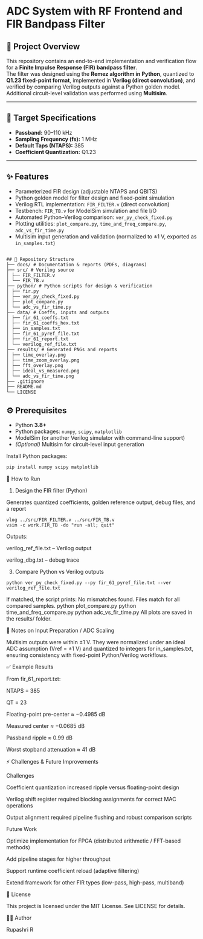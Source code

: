 # ADC System with RF Frontend and FIR Bandpass Filter

## 📌 Project Overview
This repository contains an end-to-end implementation and verification flow for a **Finite Impulse Response (FIR) bandpass filter**.  
The filter was designed using the **Remez algorithm in Python**, quantized to **Q1.23 fixed-point format**, implemented in **Verilog (direct convolution)**, and verified by comparing Verilog outputs against a Python golden model.  
Additional circuit-level validation was performed using **Multisim**.

---

## 🎯 Target Specifications
- **Passband:** 90–110 kHz  
- **Sampling Frequency (fs):** 1 MHz  
- **Default Taps (NTAPS):** 385  
- **Coefficient Quantization:** Q1.23  

---

## ✨ Features
- Parameterized FIR design (adjustable NTAPS and QBITS)  
- Python golden model for filter design and fixed-point simulation  
- Verilog RTL implementation: `FIR_FILTER.v` (direct convolution)  
- Testbench: `FIR_TB.v` for ModelSim simulation and file I/O  
- Automated Python–Verilog comparison: `ver_py_check_fixed.py`  
- Plotting utilities: `plot_compare.py`, `time_and_freq_compare.py`, `adc_vs_fir_time.py`  
- Multisim input generation and validation (normalized to ±1 V, exported as `in_samples.txt`)  

```

## 📂 Repository Structure
├── docs/ # Documentation & reports (PDFs, diagrams)
├── src/ # Verilog source
│ ├── FIR_FILTER.v
│ └── FIR_TB.v
├── python/ # Python scripts for design & verification
│ ├── fir.py
│ ├── ver_py_check_fixed.py
│ ├── plot_compare.py
│ └── adc_vs_fir_time.py
├── data/ # Coeffs, inputs and outputs
│ ├── fir_61_coeffs.txt
│ ├── fir_61_coeffs_hex.txt
│ ├── in_samples.txt
│ ├── fir_61_pyref_file.txt
│ ├── fir_61_report.txt
│ └── verilog_ref_file.txt
├── results/ # Generated PNGs and reports
│ ├── time_overlay.png
│ ├── time_zoom_overlay.png
│ ├── fft_overlay.png
│ ├── ideal_vs_measured.png
│ └── adc_vs_fir_time.png
├── .gitignore
├── README.md
└── LICENSE

```

## ⚙️ Prerequisites
- Python **3.8+**  
- Python packages: `numpy`, `scipy`, `matplotlib`  
- ModelSim (or another Verilog simulator with command-line support)  
- *(Optional)* Multisim for circuit-level input generation  

Install Python packages:
```bash
pip install numpy scipy matplotlib
```
🚀 How to Run
1. Design the FIR filter (Python)

Generates quantized coefficients, golden reference output, debug files, and a report
```
vlog ../src/FIR_FILTER.v ../src/FIR_TB.v
vsim -c work.FIR_TB -do "run -all; quit"
```
Outputs:

verilog_ref_file.txt – Verilog output

verilog_dbg.txt – debug trace

3. Compare Python vs Verilog outputs
```
python ver_py_check_fixed.py --py fir_61_pyref_file.txt --ver verilog_ref_file.txt
```

If matched, the script prints:
No mismatches found. Files match for all compared samples.
python plot_compare.py
python time_and_freq_compare.py
python adc_vs_fir_time.py
All plots are saved in the results/ folder.

🔎 Notes on Input Preparation / ADC Scaling

Multisim outputs were within ±1 V.
They were normalized under an ideal ADC assumption (Vref = ±1 V) and quantized to integers for in_samples.txt, ensuring consistency with fixed-point Python/Verilog workflows.

✅ Example Results

From fir_61_report.txt:

NTAPS = 385

QT = 23

Floating-point pre-center ≈ −0.4985 dB

Measured center ≈ −0.0685 dB

Passband ripple ≈ 0.99 dB

Worst stopband attenuation ≈ 41 dB

⚡ Challenges & Future Improvements

Challenges

Coefficient quantization increased ripple versus floating-point design

Verilog shift register required blocking assignments for correct MAC operations

Output alignment required pipeline flushing and robust comparison scripts

Future Work

Optimize implementation for FPGA (distributed arithmetic / FFT-based methods)

Add pipeline stages for higher throughput

Support runtime coefficient reload (adaptive filtering)

Extend framework for other FIR types (low-pass, high-pass, multiband)

📜 License

This project is licensed under the MIT License. See LICENSE for details.

👩‍💻 Author

Rupashri R